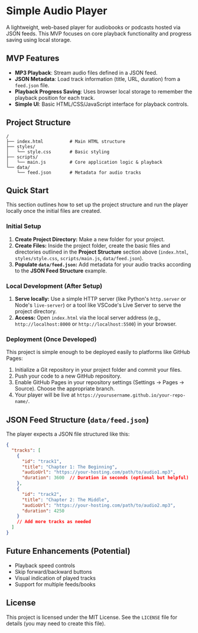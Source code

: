 # Simple Audio Player

A lightweight, web-based player for audiobooks or podcasts hosted via JSON feeds. This MVP focuses on core playback functionality and progress saving using local storage.

## MVP Features

*   **MP3 Playback**: Stream audio files defined in a JSON feed.
*   **JSON Metadata**: Load track information (title, URL, duration) from a `feed.json` file.
*   **Playback Progress Saving**: Uses browser local storage to remember the playback position for each track.
*   **Simple UI**: Basic HTML/CSS/JavaScript interface for playback controls.

## Project Structure

```plaintext
/
├── index.html          # Main HTML structure
├── styles/
│   └── style.css       # Basic styling
├── scripts/
│   └── main.js         # Core application logic & playback
└── data/
    └── feed.json       # Metadata for audio tracks
```

## Quick Start

This section outlines how to set up the project structure and run the player locally once the initial files are created.

### Initial Setup

1.  **Create Project Directory:** Make a new folder for your project.
2.  **Create Files:** Inside the project folder, create the basic files and directories outlined in the **Project Structure** section above (`index.html`, `styles/style.css`, `scripts/main.js`, `data/feed.json`).
3.  **Populate `data/feed.json`:** Add metadata for your audio tracks according to the **JSON Feed Structure** example.

### Local Development (After Setup)

1.  **Serve locally:** Use a simple HTTP server (like Python's `http.server` or Node's `live-server`) or a tool like VSCode's Live Server to serve the project directory.
2.  **Access:** Open `index.html` via the local server address (e.g., `http://localhost:8000` or `http://localhost:5500`) in your browser.

### Deployment (Once Developed)

This project is simple enough to be deployed easily to platforms like GitHub Pages:

1.  Initialize a Git repository in your project folder and commit your files.
2.  Push your code to a new GitHub repository.
3.  Enable GitHub Pages in your repository settings (Settings → Pages → Source). Choose the appropriate branch.
4.  Your player will be live at `https://yourusername.github.io/your-repo-name/`.

## JSON Feed Structure (`data/feed.json`)

The player expects a JSON file structured like this:

```json
{
  "tracks": [
    {
      "id": "track1",
      "title": "Chapter 1: The Beginning",
      "audioUrl": "https://your-hosting.com/path/to/audio1.mp3",
      "duration": 3600  // Duration in seconds (optional but helpful)
    },
    {
      "id": "track2",
      "title": "Chapter 2: The Middle",
      "audioUrl": "https://your-hosting.com/path/to/audio2.mp3",
      "duration": 4250
    }
    // Add more tracks as needed
  ]
}
```

## Future Enhancements (Potential)

*   Playback speed controls
*   Skip forward/backward buttons
*   Visual indication of played tracks
*   Support for multiple feeds/books

## License

This project is licensed under the MIT License. See the `LICENSE` file for details (you may need to create this file). 